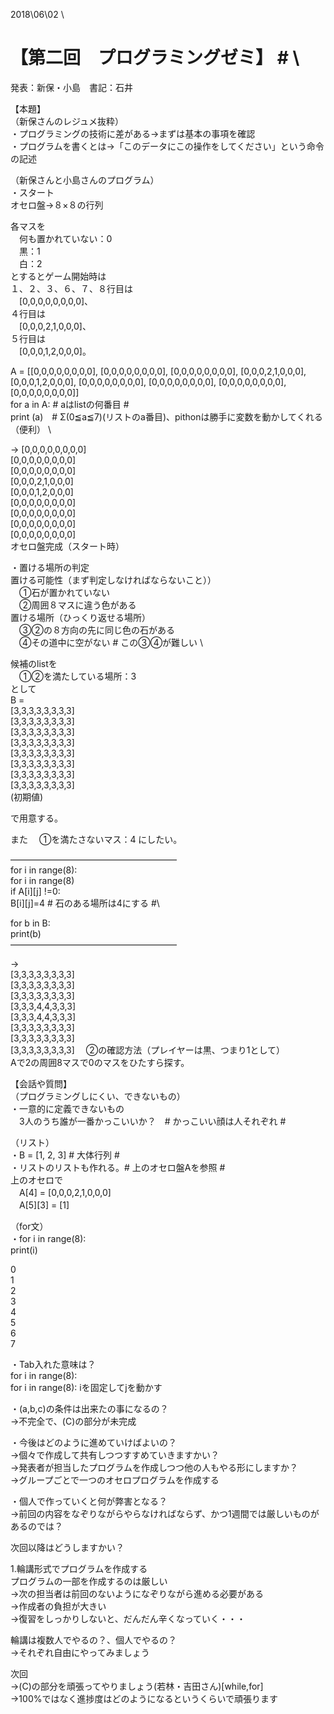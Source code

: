 ﻿2018\06\02 \
# 【第二回　プログラミングゼミ】 # \
発表：新保・小島　書記：石井

【本題】\
（新保さんのレジュメ抜粋）\
・プログラミングの技術に差がある→まずは基本の事項を確認\
・プログラムを書くとは→「このデータにこの操作をしてください」という命令の記述


（新保さんと小島さんのプログラム）\
・スタート\
オセロ盤→８×８の行列

各マスを\
　何も置かれていない：0\
　黒：1\
　白：2\
とするとゲーム開始時は\
１、２、３、６、７、８行目は\
　[0,0,0,0,0,0,0,0]、\
４行目は\
　[0,0,0,2,1,0,0,0]、\
５行目は\
　[0,0,0,1,2,0,0,0]。

A = [[0,0,0,0,0,0,0,0], [0,0,0,0,0,0,0,0], [0,0,0,0,0,0,0,0], [0,0,0,2,1,0,0,0], [0,0,0,1,2,0,0,0], [0,0,0,0,0,0,0,0], [0,0,0,0,0,0,0,0], [0,0,0,0,0,0,0,0], [0,0,0,0,0,0,0,0]]\
for a in A: # aはlistの何番目 #\
print (a)　# Σ(0≦a≦7)(リストのa番目)、pithonは勝手に変数を動かしてくれる（便利） \

→
[0,0,0,0,0,0,0,0]\
[0,0,0,0,0,0,0,0]\
[0,0,0,0,0,0,0,0]\
[0,0,0,2,1,0,0,0]\
[0,0,0,1,2,0,0,0]\
[0,0,0,0,0,0,0,0]\
[0,0,0,0,0,0,0,0]\
[0,0,0,0,0,0,0,0]\
[0,0,0,0,0,0,0,0]\
オセロ盤完成（スタート時）

・置ける場所の判定\
置ける可能性（まず判定しなければならないこと））\
　①石が置かれていない\
　②周囲８マスに違う色がある\
置ける場所（ひっくり返せる場所）\
　③②の８方向の先に同じ色の石がある\
　④その道中に空がない # この③④が難しい \

候補のlistを\
　①②を満たしている場所：3\
として\
B =\
[3,3,3,3,3,3,3,3]\
[3,3,3,3,3,3,3,3]\
[3,3,3,3,3,3,3,3]\
[3,3,3,3,3,3,3,3]\
[3,3,3,3,3,3,3,3]\
[3,3,3,3,3,3,3,3]\
[3,3,3,3,3,3,3,3]\
[3,3,3,3,3,3,3,3]\
(初期値)

で用意する。

また
　①を満たさないマス：4
にしたい。

―――――――――――――――――――\
for i in range(8):\
	for i in range(8)\
		if A[i][j] !=0:\
			B[i][j]=4 # 石のある場所は4にする #\

for b in B:\
print(b)\
―――――――――――――――――――

→\
[3,3,3,3,3,3,3,3]\
[3,3,3,3,3,3,3,3]\
[3,3,3,3,3,3,3,3]\
[3,3,3,4,4,3,3,3]\
[3,3,3,4,4,3,3,3]\
[3,3,3,3,3,3,3,3]\
[3,3,3,3,3,3,3,3]\
[3,3,3,3,3,3,3,3]
　②の確認方法（プレイヤーは黒、つまり1として）\
Aで2の周囲8マスで0のマスをひたすら探す。



【会話や質問】\
（プログラミングしにくい、できないもの）\
・一意的に定義できないもの\
　3人のうち誰が一番かっこいいか？　# かっこいい顔は人それぞれ #

（リスト）\
・B = [1, 2, 3] # 大体行列 # \
・リストのリストも作れる。# 上のオセロ盤Aを参照 #\
上のオセロで\
　A[4] = [0,0,0,2,1,0,0,0]\
　A[5][3] = [1]

（for文）\
・for i in range(8):\
print(i)

0\
1\
2\
3\
4\
5\
6\
7

・Tab入れた意味は？\
for i in range(8):\
	for i in range(8):  iを固定してjを動かす 

・(a,b,c)の条件は出来たの事になるの？\
	→不完全で、(C)の部分が未完成

・今後はどのように進めていけばよいの？\
	→個々で作成して共有しつつすすめていきますかい？\
		→発表者が担当したプログラムを作成しつつ他の人もやる形にしますか？\
	→グループごとで一つのオセロプログラムを作成する
	
・個人で作っていくと何が弊害となる？\
	→前回の内容をなぞりながらやらなければならず、かつ1週間では厳しいものがあるのでは？

次回以降はどうしますかい？


1.輪講形式でプログラムを作成する\
	プログラムの一部を作成するのは厳しい\
		→次の担当者は前回のないようになぞりながら進める必要がある\
		→作成者の負担が大きい\
		→復習をしっかりしないと、だんだん辛くなっていく・・・

輪講は複数人でやるの？、個人でやるの？\
	→それぞれ自由にやってみましょう


次回\
	→(C)の部分を頑張ってやりましょう(若林・吉田さん)[while,for]\
	→100%ではなく進捗度はどのようになるというくらいで頑張ります